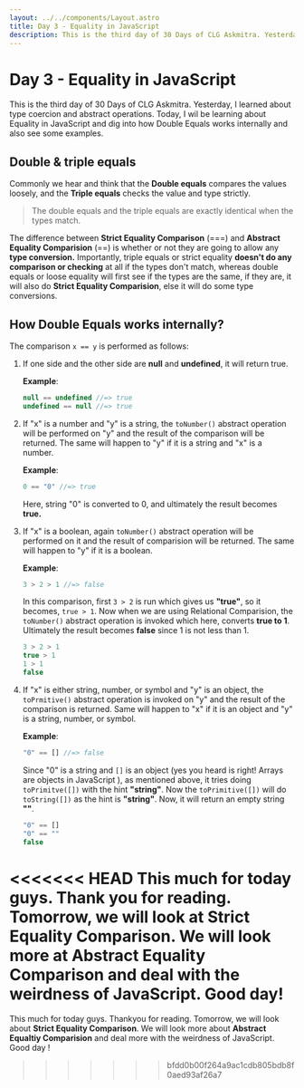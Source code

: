 ```yaml
---
layout: ../../components/Layout.astro
title: Day 3 - Equality in JavaScript
description: This is the third day of 30 Days of CLG Askmitra. Yesterday, I learned about type coercion and abstract operations. Today, I wil be learning about Equality in JavaScript and dig into how Double Equals works internally and also see some examples.
---
```


# Day 3 - Equality in JavaScript

This is the third day of 30 Days of CLG Askmitra. Yesterday, I learned about type coercion and abstract operations. Today, I wil be learning about Equality in JavaScript and dig into how Double Equals works internally and also see some examples.

## Double & triple equals

Commonly we hear and think that the **Double equals** compares the values loosely, and the **Triple equals** checks the value and type strictly.

> The double equals and the triple equals are exactly identical when the types match.

The difference between **Strict Equality Comparison** (===) and **Abstract Equality Comparision** (==) is whether or not they are going to allow any **type conversion.** Importantly, triple equals or strict equality **doesn't do any comparison or checking** at all if the types don't match, whereas double equals or loose equality will first see if the types are the same, if they are, it will also do **Strict Equality Comparision**, else it will do some type conversions.

## How Double Equals works internally?

The comparison `x == y` is performed as follows:

1. If one side and the other side are **null** and **undefined**, it will return true.

    **Example**:

    ```js
    null == undefined //=> true
    undefined == null //=> true
    ```

2. If "x" is a number and "y" is a string, the `toNumber()` abstract operation will be performed on "y" and the result of the comparison will be returned. The same will happen to "y" if it is a string and "x" is a number.

    **Example**:

    ```js
    0 == "0" //=> true
    ```

    Here, string "0" is converted to 0, and ultimately the result becomes **true.**

3. If "x" is a boolean, again `toNumber()` abstract operation will be performed on it and the result of comparision will be returned. The same will happen to "y" if it is a boolean.

    **Example**:

    ```js
    3 > 2 > 1 //=> false
    ```

    In this comparison, first `3 > 2` is run which gives us **"true"**, so it becomes, `true > 1`. Now when we are using Relational Comparision, the `toNumber()` abstract operation is invoked which here, converts **true to 1**. Ultimately the result becomes **false** since 1 is not less than 1.

    ```js
    3 > 2 > 1
    true > 1
    1 > 1
    false
    ```

4. If "x" is either string, number, or symbol and "y" is an object, the `toPrmitive()` abstract operation is invoked on "y" and the result of the comparison is returned. Same will happen to "x" if it is an object and "y" is a string, number, or symbol.

    **Example**:

    ```js
    "0" == [] //=> false
    ```

    Since "0" is a string and `[]` is an object (yes you heard is right! Arrays are objects in JavaScript ), as mentioned above, it tries doing `toPrimitve([])` with the hint **"string"**. Now the `toPrimitive([])` will do `toString([])` as the hint is **"string"**. Now, it will return an empty string **""**.

    ```js
    "0" == []
    "0" == ""
    false
    ```

<<<<<<< HEAD
This much for today guys. Thank you for reading. Tomorrow, we will look at Strict Equality Comparison. We will look more at Abstract Equality Comparison and deal with the weirdness of JavaScript. Good day!
=======
This much for today guys. Thankyou for reading. Tomorrow, we will look about **Strict Equality Comparison**. We will look more about **Abstract Equaltiy Comparision** and deal more with the weirdness of JavaScript. Good day !
>>>>>>> bfdd0b00f264a9ac1cdb805bdb8f0aed93af26a7
